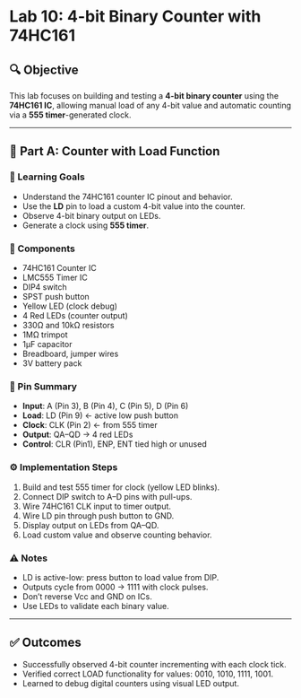 # Lab 10: 4-bit Binary Counter with 74HC161

## 🔍 Objective

This lab focuses on building and testing a **4-bit binary counter** using the **74HC161 IC**, allowing manual load of any 4-bit value and automatic counting via a **555 timer**-generated clock.

---

## 🧪 Part A: Counter with Load Function

### 🔧 Learning Goals

- Understand the 74HC161 counter IC pinout and behavior.
- Use the **LD** pin to load a custom 4-bit value into the counter.
- Observe 4-bit binary output on LEDs.
- Generate a clock using **555 timer**.

### 🧱 Components

- 74HC161 Counter IC
- LMC555 Timer IC
- DIP4 switch
- SPST push button
- Yellow LED (clock debug)
- 4 Red LEDs (counter output)
- 330Ω and 10kΩ resistors
- 1MΩ trimpot
- 1µF capacitor
- Breadboard, jumper wires
- 3V battery pack

### 📐 Pin Summary

- **Input**: A (Pin 3), B (Pin 4), C (Pin 5), D (Pin 6)
- **Load**: LD (Pin 9) ← active low push button
- **Clock**: CLK (Pin 2) ← from 555 timer
- **Output**: QA–QD → 4 red LEDs
- **Control**: CLR (Pin1), ENP, ENT tied high or unused

### ⚙️ Implementation Steps

1. Build and test 555 timer for clock (yellow LED blinks).
2. Connect DIP switch to A–D pins with pull-ups.
3. Wire 74HC161 CLK input to timer output.
4. Wire LD pin through push button to GND.
5. Display output on LEDs from QA–QD.
6. Load custom value and observe counting behavior.

### ⚠️ Notes

- LD is active-low: press button to load value from DIP.
- Outputs cycle from 0000 → 1111 with clock pulses.
- Don’t reverse Vcc and GND on ICs.
- Use LEDs to validate each binary value.

---

## ✅ Outcomes

- Successfully observed 4-bit counter incrementing with each clock tick.
- Verified correct LOAD functionality for values: 0010, 1010, 1111, 1001.
- Learned to debug digital counters using visual LED output.
